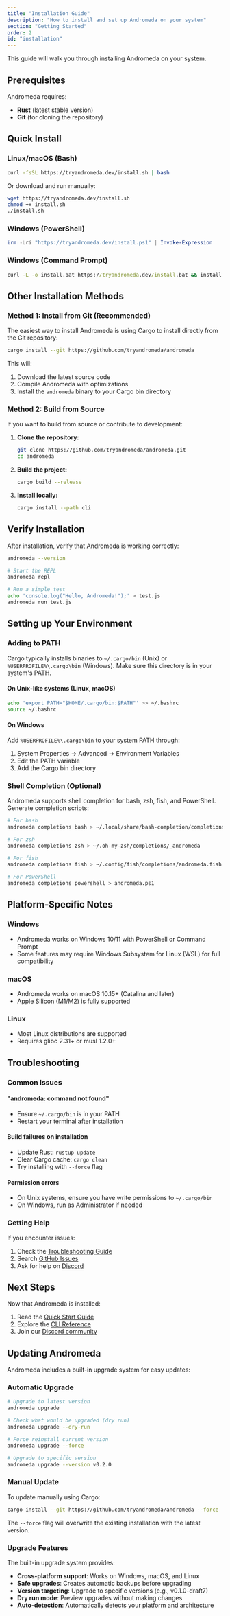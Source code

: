 ```yaml
---
title: "Installation Guide"
description: "How to install and set up Andromeda on your system"
section: "Getting Started"
order: 2
id: "installation"
---
```


This guide will walk you through installing Andromeda on your system.

## Prerequisites

Andromeda requires:

- **Rust** (latest stable version)
- **Git** (for cloning the repository)

## Quick Install

### Linux/macOS (Bash)

```bash
curl -fsSL https://tryandromeda.dev/install.sh | bash
```

Or download and run manually:

```bash
wget https://tryandromeda.dev/install.sh
chmod +x install.sh
./install.sh
```

### Windows (PowerShell)

```powershell
irm -Uri "https://tryandromeda.dev/install.ps1" | Invoke-Expression
```

### Windows (Command Prompt)

```cmd
curl -L -o install.bat https://tryandromeda.dev/install.bat && install.bat
```

## Other Installation Methods

### Method 1: Install from Git (Recommended)

The easiest way to install Andromeda is using Cargo to install directly from the
Git repository:

```bash
cargo install --git https://github.com/tryandromeda/andromeda
```

This will:

1. Download the latest source code
2. Compile Andromeda with optimizations
3. Install the `andromeda` binary to your Cargo bin directory

### Method 2: Build from Source

If you want to build from source or contribute to development:

1. **Clone the repository:**

   ```bash
   git clone https://github.com/tryandromeda/andromeda.git
   cd andromeda
   ```

2. **Build the project:**

   ```bash
   cargo build --release
   ```

3. **Install locally:**

   ```bash
   cargo install --path cli
   ```

## Verify Installation

After installation, verify that Andromeda is working correctly:

```bash
andromeda --version

# Start the REPL
andromeda repl

# Run a simple test
echo 'console.log("Hello, Andromeda!");' > test.js
andromeda run test.js
```

## Setting up Your Environment

### Adding to PATH

Cargo typically installs binaries to `~/.cargo/bin` (Unix) or
`%USERPROFILE%\.cargo\bin` (Windows). Make sure this directory is in your
system's PATH.

#### On Unix-like systems (Linux, macOS)

```bash
echo 'export PATH="$HOME/.cargo/bin:$PATH"' >> ~/.bashrc
source ~/.bashrc
```

#### On Windows

Add `%USERPROFILE%\.cargo\bin` to your system PATH through:

1. System Properties → Advanced → Environment Variables
2. Edit the PATH variable
3. Add the Cargo bin directory

### Shell Completion (Optional)

Andromeda supports shell completion for bash, zsh, fish, and PowerShell.
Generate completion scripts:

```bash
# For bash
andromeda completions bash > ~/.local/share/bash-completion/completions/andromeda

# For zsh
andromeda completions zsh > ~/.oh-my-zsh/completions/_andromeda

# For fish
andromeda completions fish > ~/.config/fish/completions/andromeda.fish

# For PowerShell
andromeda completions powershell > andromeda.ps1
```

## Platform-Specific Notes

### Windows

- Andromeda works on Windows 10/11 with PowerShell or Command Prompt
- Some features may require Windows Subsystem for Linux (WSL) for full
  compatibility

### macOS

- Andromeda works on macOS 10.15+ (Catalina and later)
- Apple Silicon (M1/M2) is fully supported

### Linux

- Most Linux distributions are supported
- Requires glibc 2.31+ or musl 1.2.0+

## Troubleshooting

### Common Issues

#### "andromeda: command not found"

- Ensure `~/.cargo/bin` is in your PATH
- Restart your terminal after installation

#### Build failures on installation

- Update Rust: `rustup update`
- Clear Cargo cache: `cargo clean`
- Try installing with `--force` flag

#### Permission errors

- On Unix systems, ensure you have write permissions to `~/.cargo/bin`
- On Windows, run as Administrator if needed

### Getting Help

If you encounter issues:

1. Check the [Troubleshooting Guide](/docs/troubleshooting)
2. Search [GitHub Issues](https://github.com/tryandromeda/andromeda/issues)
3. Ask for help on [Discord](https://discord.gg/tgjAnX2Ny3)

## Next Steps

Now that Andromeda is installed:

1. Read the [Quick Start Guide](/docs/quick-start)
2. Explore the [CLI Reference](/docs/cli-reference)
3. Join our [Discord community](https://discord.gg/tgjAnX2Ny3)

## Updating Andromeda

Andromeda includes a built-in upgrade system for easy updates:

### Automatic Upgrade

```bash
# Upgrade to latest version
andromeda upgrade

# Check what would be upgraded (dry run)
andromeda upgrade --dry-run

# Force reinstall current version
andromeda upgrade --force

# Upgrade to specific version
andromeda upgrade --version v0.2.0
```

### Manual Update

To update manually using Cargo:

```bash
cargo install --git https://github.com/tryandromeda/andromeda --force
```

The `--force` flag will overwrite the existing installation with the latest
version.

### Upgrade Features

The built-in upgrade system provides:

- **Cross-platform support**: Works on Windows, macOS, and Linux
- **Safe upgrades**: Creates automatic backups before upgrading
- **Version targeting**: Upgrade to specific versions (e.g., v0.1.0-draft7)
- **Dry run mode**: Preview upgrades without making changes
- **Auto-detection**: Automatically detects your platform and architecture
